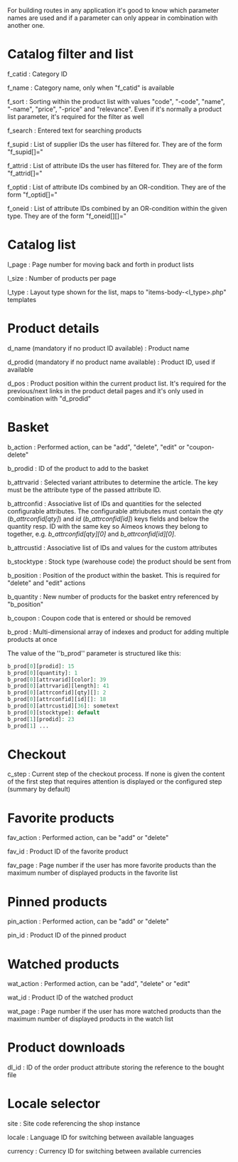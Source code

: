 For building routes in any application it's good to know which parameter names are used and if a parameter can only appear in combination with another one.

# Catalog filter and list

f_catid
: Category ID

f_name
: Category name, only when "f_catid" is available

f_sort
: Sorting within the product list with values "code", "-code", "name", "-name", "price", "-price" and "relevance". Even if it's normally a product list parameter, it's required for the filter as well

f_search
: Entered text for searching products

f_supid
: List of supplier IDs the user has filtered for. They are of the form "f_supid[]=<id>"

f_attrid
: List of attribute IDs the user has filtered for. They are of the form "f_attrid[]=<id>"

f_optid
: List of attribute IDs combined by an OR-condition. They are of the form "f_optid[]=<id>"

f_oneid
: List of attribute IDs combined by an OR-condition within the given type. They are of the form "f_oneid[<type>][]=<id>"

# Catalog list

l_page
: Page number for moving back and forth in product lists

l_size
: Number of products per page

l_type
: Layout type shown for the list, maps to "items-body-<l_type>.php" templates

# Product details

d_name (mandatory if no product ID available)
: Product name

d_prodid (mandatory if no product name available)
: Product ID, used if available

d_pos
: Product position within the current product list. It's required for the previous/next links in the product detail pages and it's only used in combination with "d_prodid"

# Basket

b_action
: Performed action, can be "add", "delete", "edit" or "coupon-delete"

b_prodid
: ID of the product to add to the basket

b_attrvarid
: Selected variant attributes to determine the article. The key must be the attribute type of the passed attribute ID.

b_attrconfid
: Associative list of IDs and quantities for the selected configurable attributes. The configurable attriubutes must contain the *qty* (*b_attrconfid[qty]*) and *id* (*b_attrconfid[id]*) keys fields and below the quantity resp. ID with the same key so Aimeos knows they belong to together, e.g. *b_attrconfid[qty][0]* and *b_attrconfid[id][0]*.

b_attrcustid
: Associative list of IDs and values for the custom attributes

b_stocktype
: Stock type (warehouse code) the product should be sent from

b_position
: Position of the product within the basket. This is required for "delete" and "edit" actions

b_quantity
: New number of products for the basket entry referenced by "b_position"

b_coupon
: Coupon code that is entered or should be removed

b_prod
: Multi-dimensional array of indexes and product  for adding multiple products at once

The value of the ''b_prod'' parameter is structured like this:

```php
b_prod[0][prodid]: 15
b_prod[0][quantity]: 1
b_prod[0][attrvarid][color]: 39
b_prod[0][attrvarid][length]: 41
b_prod[0][attrconfid][qty][]: 2
b_prod[0][attrconfid][id][]: 18
b_prod[0][attrcustid][36]: sometext
b_prod[0][stocktype]: default
b_prod[1][prodid]: 23
b_prod[1] ...
```

# Checkout

c_step
: Current step of the checkout process. If none is given the content of the first step that requires attention is displayed or the configured step (summary by default)

# Favorite products

fav_action
: Performed action, can be "add" or "delete"

fav_id
: Product ID of the favorite product

fav_page
: Page number if the user has more favorite products than the maximum number of displayed products in the favorite list

# Pinned products

pin_action
: Performed action, can be "add" or "delete"

pin_id
: Product ID of the pinned product

# Watched products

wat_action
: Performed action, can be "add", "delete" or "edit"

wat_id
: Product ID of the watched product

wat_page
: Page number if the user has more watched products than the maximum number of displayed products in the watch list

# Product downloads

dl_id
: ID of the order product attribute storing the reference to the bought file

# Locale selector

site
: Site code referencing the shop instance

locale
: Language ID for switching between available languages

currency
: Currency ID for switching between available currencies
